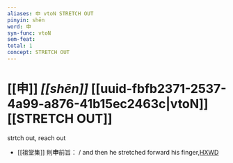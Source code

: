 ```yaml
---
aliases: 申 vtoN STRETCH OUT
pinyin: shēn
word: 申
syn-func: vtoN
sem-feat: 
total: 1
concept: STRETCH OUT 
---
```

# [[申]] *[[shēn]]*  [[uuid-fbfb2371-2537-4a99-a876-41b15ec2463c|vtoN]] [[STRETCH OUT]]
strtch out, reach out
 - [[祖堂集]] 則**申**前旨： / and then he stretched forward his finger,[HXWD](https://hxwd.org/textview.html?location=KR6q0002_Yan_005-2001a.37)